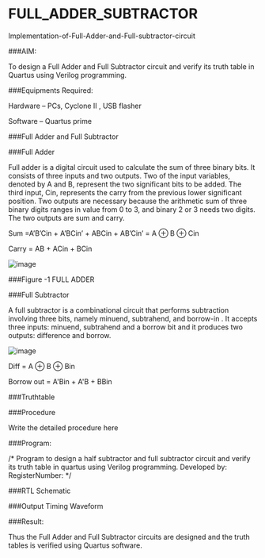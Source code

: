 # FULL_ADDER_SUBTRACTOR

Implementation-of-Full-Adder-and-Full-subtractor-circuit

###AIM:

To design a Full Adder and Full Subtractor circuit and verify its truth table in Quartus using Verilog programming.

###Equipments Required:

Hardware – PCs, Cyclone II , USB flasher

Software – Quartus prime

###Full Adder and Full Subtractor

###Full Adder

Full adder is a digital circuit used to calculate the sum of three binary bits. It consists of three inputs and two outputs. Two of the input variables, denoted by A and B, represent the two significant bits to be added. The third input, Cin, represents the carry from the previous lower significant position. Two outputs are necessary because the arithmetic sum of three binary digits ranges in value from 0 to 3, and binary 2 or 3 needs two digits. The two outputs are sum and carry.

Sum =A’B’Cin + A’BCin’ + ABCin + AB’Cin’ = A ⊕ B ⊕ Cin 

Carry = AB + ACin + BCin

![image](https://github.com/naavaneetha/FULL_ADDER_SUBTRACTOR/assets/154305477/0f30ba51-5ffb-4198-845f-18e054f675e7)

###Figure -1 FULL ADDER

###Full Subtractor

A full subtractor is a combinational circuit that performs subtraction involving three bits, namely minuend, subtrahend, and borrow-in . It accepts three inputs: minuend, subtrahend and a borrow bit and it produces two outputs: difference and borrow.

![image](https://github.com/naavaneetha/FULL_ADDER_SUBTRACTOR/assets/154305477/02b24f51-ab51-4304-9ad6-7b81ffc1ead5)

Diff = A ⊕ B ⊕ Bin 

Borrow out = A'Bin + A'B + BBin

###Truthtable

###Procedure

Write the detailed procedure here

###Program:

/* Program to design a half subtractor and full subtractor circuit and verify its truth table in quartus using Verilog programming. Developed by: RegisterNumber:
*/

###RTL Schematic

###Output Timing Waveform

###Result:

Thus the Full Adder and Full Subtractor circuits are designed and the truth tables is verified using Quartus software.




